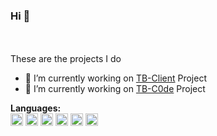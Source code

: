 ### Hi 👋

<br />
<br />
These are the projects I do

- 🔭 I’m currently working on [TB-Client](https://tb-client.pl) Project
- 🌱 I’m currently working on [TB-C0de](https://github.com/TB-C0de) Project

**Languages:**  
<code><img height="20" src="https://icon2.cleanpng.com/20180810/cxt/kisspng-oracle-certified-professional-java-se-programmer-c-grails-development-groovy-development-grails-d-5b6dde2478a285.7026776415339269484941.jpg"></code> 
<code><img height="20" src="https://kotlinexpertise.com/wp-content/uploads/2018/04/cropped-pCfEzr6L_400x400.png"></code>
<code><img height="20" src="https://boringowl.io/wp-content/uploads/2020/03/javascript-skryptowy-język-programowania-300x300.jpg"></code>
<code><img height="20" src="https://archive.wilgucki.pl/wp-content/uploads/2015/11/php_logo.png"></code>
<code><img height="20" src="https://www.threathunting.se/wp-content/uploads/2019/12/Kali-Linux-2019.4-Release-1200x600.jpg"></code>
<code><img height="20" src="https://porozmawiajmyoit.pl/wp-content/uploads/2020/05/python.png"></code>
